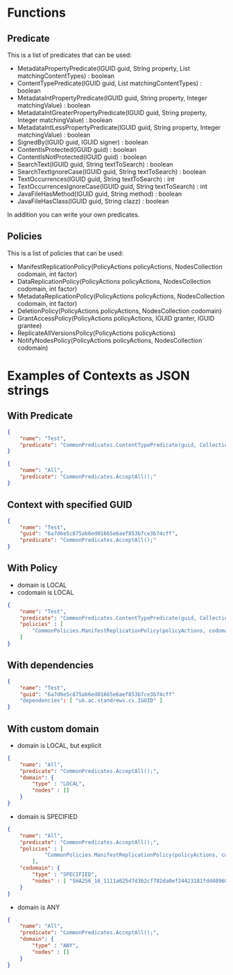 # Functions

## Predicate

This is a list of predicates that can be used:

- MetadataPropertyPredicate(IGUID guid, String property, List<String> matchingContentTypes) : boolean
- ContentTypePredicate(IGUID guid, List<String> matchingContentTypes) : boolean
- MetadataIntPropertyPredicate(IGUID guid, String property, Integer matchingValue) : boolean
- MetadataIntGreaterPropertyPredicate(IGUID guid, String property, Integer matchingValue) : boolean
- MetadataIntLessPropertyPredicate(IGUID guid, String property, Integer matchingValue) : boolean
- SignedBy(IGUID guid, IGUID signer) : boolean
- ContentIsProtected(IGUID guid) : boolean
- ContentIsNotProtected(IGUID guid) : boolean
- SearchText(IGUID guid, String textToSearch) : boolean
- SearchTextIgnoreCase(IGUID guid, String textToSearch) : boolean
- TextOccurrences(IGUID guid, String textToSearch) : int
- TextOccurrencesIgnoreCase(IGUID guid, String textToSearch) : int
- JavaFileHasMethod(IGUID guid, String method) : boolean
- JavaFileHasClass(IGUID guid, String clazz) : boolean

In addition you can write your own predicates.


## Policies

This is a list of policies that can be used:

- ManifestReplicationPolicy(PolicyActions policyActions, NodesCollection codomain, int factor)
- DataReplicationPolicy(PolicyActions policyActions, NodesCollection codomain, int factor)
- MetadataReplicationPolicy(PolicyActions policyActions, NodesCollection codomain, int factor)
- DeletionPolicy(PolicyActions policyActions, NodesCollection codomain)
- GrantAccessPolicy(PolicyActions policyActions, IGUID granter, IGUID grantee)
- ReplicateAllVersionsPolicy(PolicyActions policyActions)
- NotifyNodesPolicy(PolicyActions policyActions, NodesCollection codomain)

# Examples of Contexts as JSON strings

## With Predicate

```json
{
	"name": "Test",
	"predicate": "CommonPredicates.ContentTypePredicate(guid, Collections.singletonList(\"image/jpeg\"))"
}

```

```json
{
    "name": "All",
    "predicate": "CommonPredicates.AcceptAll();"
}
```

## Context with specified GUID

```json
{
	"name": "Test",
	"guid": "6a7d6e5c875ab6ed01665e6aef853b7ce3b74cff",
	"predicate": "CommonPredicates.AcceptAll();"
}
```

## With Policy

- domain is LOCAL
- codomain is LOCAL

```json
{
	"name": "Test",
	"predicate": "CommonPredicates.ContentTypePredicate(guid, Collections.singletonList(\"image/jpeg\"));",
	"policies" : [
	    "CommonPolicies.ManifestReplicationPolicy(policyActions, codomain, 1)"
	]
}
```

## With dependencies

```json
{
	"name": "Test",
	"guid": "6a7d6e5c875ab6ed01665e6aef853b7ce3b74cff"
	"dependencies": [ "uk.ac.standrews.cs.IGUID" ]
}
```



## With custom domain

- domain is LOCAL, but explicit

```json
{
    "name": "All",
    "predicate": "CommonPredicates.AcceptAll();",
    "domain": {
        "type" : "LOCAL",
        "nodes" : []
    }
}
```

- domain is SPECIFIED

```json
{
    "name": "All",
    "predicate": "CommonPredicates.AcceptAll();",
    "policies" : [
    	    "CommonPolicies.ManifestReplicationPolicy(policyActions, codomain, 1)"
    	],
    "codomain": {
        "type" : "SPECIFIED",
        "nodes" : [ "SHA256_16_1111a025d7d3b2cf782da0ef24423181fdd4096091bd8cc18b18c3aab9cb00a4" ]
    }
}
```

- domain is ANY

```json
{
    "name": "All",
    "predicate": "CommonPredicates.AcceptAll();",
    "domain": {
        "type" : "ANY",
        "nodes" : []
    }
}
```